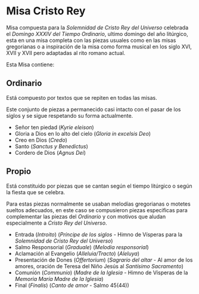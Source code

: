 # Misa Cristo Rey

Misa compuesta para la _Solemnidad de Cristo Rey del Universo_ celebrada el _Domingo XXXIV del Tiempo Ordinario_, ultimo domingo del año litúrgico, esta en una misa completa con las piezas usuales como en las misas gregorianas o a inspiración de la misa como forma musical en los siglo XVI, XVII y XVII pero adaptadas al rito romano actual.

Esta Misa contiene:

## Ordinario

Está compuesto por textos que se repiten en todas las misas.

Este conjunto de piezas a permanecido casi intacto con el pasar de los siglos y se sigue respetando su forma actualmente.

- Señor ten piedad (_Kyrie eleison_)
- Gloria a Dios en lo alto del cielo (_Gloria in excelsis Deo_)
- Creo en Dios (_Credo_)
- Santo (_Sanctus y Benedictus_)
- Cordero de Dios (_Agnus Dei_)

## Propio

Está constituido por piezas que se cantan según el tiempo litúrgico o según la fiesta que se celebra.

Para estas piezas normalmente se usaban melodías gregorianas o motetes sueltos adecuados, en este caso se compusieron piezas especificas para complementar las piezas del _Ordinario_ y con motivos que aludan especialmente a _Cristo Rey del Universo_.

- Entrada (_Introito_) (_Príncipe de los siglos_ - Himno de Vísperas para la _Solemnidad de Cristo Rey del Universo_)
- Salmo Responsorial (_Graduale_) (_Melodia responsorial_)
- Aclamación al Evangelio (_Alleluia/Tracto_) (_Aleluya_)
- Presentación de Dones (_Offertorium_) (_Sagrario del altar_ - Al amor de los amores, oración de Teresa del Niño Jesús al _Santísimo Sacramento_)
- Comunión (_Communio_) (_Madre de la Iglesia_ - Himno de Vísperas de la _Memoria María Madre de la Iglesia_)
- Final (_Finalis_) (_Canto de amor_ - Salmo 45(44))
